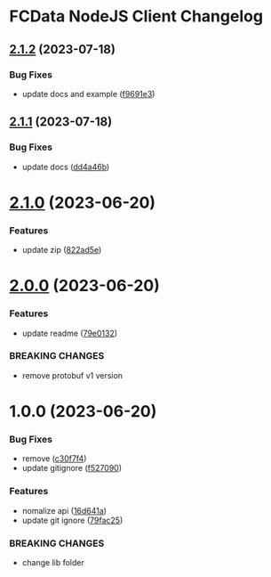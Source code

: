 # FCData NodeJS Client Changelog

## [2.1.2](https://github.com/SSI-Securities-Corporation/node-fcdata/compare/v2.1.1...v2.1.2) (2023-07-18)


### Bug Fixes

* update docs and example ([f9691e3](https://github.com/SSI-Securities-Corporation/node-fcdata/commit/f9691e30c4c4f2aab2d43f6558b757c2eae3d9be))

## [2.1.1](https://github.com/SSI-Securities-Corporation/node-fcdata/compare/v2.1.0...v2.1.1) (2023-07-18)


### Bug Fixes

* update docs ([dd4a46b](https://github.com/SSI-Securities-Corporation/node-fcdata/commit/dd4a46b731de05ce93519d00bbc458eb3bca931b))

# [2.1.0](https://github.com/SSI-Securities-Corporation/node-fcdata/compare/v2.0.0...v2.1.0) (2023-06-20)


### Features

* update zip ([822ad5e](https://github.com/SSI-Securities-Corporation/node-fcdata/commit/822ad5e9afe55250599dddf88bb147a4c8aa730d))

# [2.0.0](https://github.com/SSI-Securities-Corporation/node-fcdata/compare/v1.0.0...v2.0.0) (2023-06-20)


### Features

* update readme ([79e0132](https://github.com/SSI-Securities-Corporation/node-fcdata/commit/79e0132f905e03e9d44b90ec7ee51cc0f1490f64))


### BREAKING CHANGES

* remove protobuf v1 version

# 1.0.0 (2023-06-20)


### Bug Fixes

* remove ([c30f7f4](https://github.com/SSI-Securities-Corporation/node-fcdata/commit/c30f7f4b9a12598d973d388650b8e780cf53296a))
* update gitignore ([f527090](https://github.com/SSI-Securities-Corporation/node-fcdata/commit/f527090c24fb0a973851c058652d5792ea371120))


### Features

* nomalize api ([16d641a](https://github.com/SSI-Securities-Corporation/node-fcdata/commit/16d641a8589ff07e697fe7e115f661a2490db386))
* update git ignore ([79fac25](https://github.com/SSI-Securities-Corporation/node-fcdata/commit/79fac2547576963222ef5350b6c9d053c753e034))


### BREAKING CHANGES

* change lib folder
